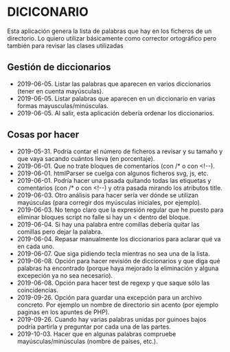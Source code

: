# DICICONARIO

Esta aplicación genera la lista de palabras que hay en los ficheros de un directorio. Lo quiero utilizar básicamente como corrector ortográfico pero también para revisar las clases utilizadas

## Gestión de diccionarios

-   2019-06-05. Listar las palabras que aparecen en varios diccionarios (tener en cuenta mayúsculas).
-   2019-06-05. Listar palabras que aparecen en un diccionario en varias formas mayusculas/minúsculas.
-   2019-06-05. Al salir, esta aplicación debería ordenar los diccionarios.

## Cosas por hacer

-   2019-05-31. Podría contar el número de ficheros a revisar y su tamaño y que vaya sacando cuántos lleva (en porcentaje).
-   2019-06-01. Que no trate bloques de comentarios (con /* o con &lt;!--).
-   2019-06-01. htmlParser se cuelga con algunos ficheros svg, js, etc.
-   2019-06-01. Podría hacer una pasada quitando todas las etiquetas y comentarios (con /* o con &lt;!--) y otra pasada mirando los atributos title.
-   2019-06-03. Otro análisis para hacer sería ver dónde se utilizan mayúsculas (para corregir dos myúsculas iniciales, por ejemplo).
-   2019-06-03. No tengo claro que la expresión regular que he puesto para eliminar bloques script no falle si hay un &lt; dentro del bloque.
-   2019-06-04. Si hay una palabra entre comillas debería quitar las comillas pero dejar la palabra.
-   2019-06-04. Repasar manualmente los diccionarios para aclarar qué va en cada uno.
-   2019-06-07. Que siga pidiendo tecla mientras no sea una de la lista.
-   2019-06-08. Opción para hacer revisión de diccionarios y que diga qué palabras ha encontrado (porque haya mejorado la eliminación y alguna excepeción ya no sea necesario).
-   2019-06-08. Opción para hacer test de regexp y que saque sólo las coincidencias.
-   2019-09-26. Opción para guardar una excepción para un archivo concreto. Por ejemplo un nombre de directorio sin acento (por ejemplo paginas en los apuntes de PHP).
-   2019-09-26. Cuando hay varias palabras unidas por guinoes bajos podría partirla y preguntar por cada una de las partes.
-   2019-10-03. Hacer que en algunas palabras compruebe mayúsculas/minúsculas (nombre de países, etc.).

